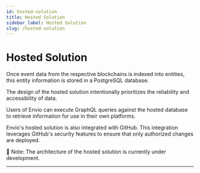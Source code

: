 ```yaml
---
id: hosted-solution
title: Hosted Solution
sidebar_label: Hosted Solution
slug: /hosted-solution
---
```


# Hosted Solution

Once event data from the respective blockchains is indexed into entities, this entity information is stored in a PostgreSQL database.

The design of the hosted solution intentionally prioritizes the reliability and accessibility of data.

Users of Envio can execute GraphQL queries against the hosted database to retrieve information for use in their own platforms.

Envio's hosted solution is also integrated with GitHub. This integration leverages GitHub's security features to ensure that only authorized changes are deployed.

📢 Note: The architecture of the hosted solution is currently under development.

---
